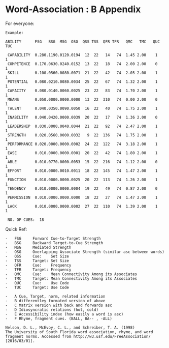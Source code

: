 # Word-Association : B Appendix

For everyone:

	Example:
	
	ABILITY      FSG   BSG  MSG  OSG  QSS TSS  QFR TFR   QMC   TMC   QUC TUC

	 CAPABILITY  0.280.1190.0120.0194  12  22   14   74  1.45 2.00    1   1
	 COMPETENCE  0.170.0630.0240.0152  13  22   18   74  2.00 2.00    0   1
	 SKILL       0.100.0560.0080.0071  21  22   42   74  2.05 2.00    1   1
	 POTENTIAL   0.080.0210.0080.0034  25  22   67   74  1.32 2.00    1   1
	 CAPACITY    0.080.0140.0060.0025  23  22   83   74  1.70 2.00    1   1
	 MEANS       0.050.0000.0000.0000  13  22  310   74  0.00 2.00    0   1
	 TALENT      0.040.0350.0090.0050  16  22   40   74  1.75 2.00    1   1
	 INABILITY   0.040.0420.0000.0039  20  22   17   74  1.36 2.00    0   1
	 LEADERSHIP  0.030.0000.0040.0044  21  22   92   74  2.47 2.00    1   1
	 STRENGTH    0.020.0560.0000.0032   9  22  136   74  1.75 2.00    1   1
	 PERFORMANCE 0.020.0000.0000.0002  24  22  122   74  3.18 2.00    1   1
	 EASE        0.010.0000.0000.0001  20  22   42   74  1.80 2.00    1   1
	 ABLE        0.010.0770.0000.0053  15  22  216   74  1.12 2.00    0   1
	 EFFORT      0.010.0000.0010.0011  18  22  145   74  1.47 2.00    1   1
	 FUNCTION    0.010.0000.0000.0025  20  22  113   74  1.26 2.00    1   1
	 TENDENCY    0.010.0000.0000.0004  19  22   49   74  0.87 2.00    0   1
	 PERMISSION  0.010.0000.0000.0000  18  22   27   74  1.47 2.00    1   1
	 LACK        0.010.0000.0000.0002  27  22  110   74  1.39 2.00    1   1

	 NO. OF CUES:  18
	
Quick Ref:

	-	FSG		Forward Cue-to-Target Strength
	-	BSG		Backward Target-to-Cue Strength
	-	MSG		Mediated Strength
	-	OSG		Overlapping Associate Strength (similar asc between words)
	-	QSS		Cue: 	Set Size
	-	TSS		Target: Set Size
	-	QFR		Cue: 	Frequency
	-	TFR		Target: Frequency
	-	QMC		Cue: 	Mean Connectivity Among its Associates
	-	TMC		Target: Mean Connectivity Among its Associates
	-	QUC		Cue: 	Use Code
	-	TUC		Target: Use Code
	
	-	A Cue, Target, norm, related information
	-	B differentley formated version of above
	-	C Matrix version with back and forwards asc
	-	D Idiosyncratic relations (hot, cold)
	-	E Accessibility index (how easily a word is asc)
	-	F Rhyme, fragment cues. (BALL, BA-- , -ALL)
	
	Nelson, D. L., McEvoy, C. L., and Schreiber, T. A. (1998) 
	The University of South Florida word association, rhyme, and word 	
	fragment norms. Accessed from http://w3.usf.edu/FreeAssociation/ 
	[2016/03/01].
		
